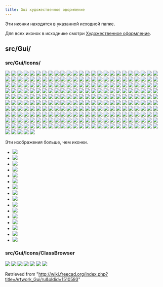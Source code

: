 ```yaml
---
title: Gui художественное оформление
---
```


Эти иконки находятся в указанной исходной папке.

Для всех иконок в исходнике смотри [Художественное оформление](/Artwork/ru "Artwork/ru").

## src/Gui/

### src/Gui/Icons/

![](/images/Accessories-calculator.svg)
![](/images/Accessories-text-editor.svg)
![](/images/AddonManager.svg)
![](/images/Align-to-selection.svg)
![](/images/Application-exit.svg)
![](/images/Applications-accessories.svg)
![](/images/Applications-python.svg)
![](/images/Bound-expression.svg)
![](/images/Bound-expression-unset.svg)
![](/images/Breakpoint.svg)
![](/images/Bulb.svg)
![](/images/Button_add_all.svg)
![](/images/Button_down.svg)
![](/images/Button_invalid.svg)
![](/images/Button_left.svg)
![](/images/Button_right.svg)
![](/images/Button_sort.svg)
![](/images/Button_up.svg)
![](/images/Button_valid.svg)
![](/images/Clear-selection.svg)
![](/images/Colors.svg)
![](/images/Critical-info.svg)
![](/images/Cursor-through.svg)
![](/images/DagViewFail.svg)
![](/images/DagViewPass.svg)
![](/images/DagViewPending.svg)
![](/images/DagViewVisible.svg)
![](/images/Debug-marker.svg)
![](/images/Debug-start.svg)
![](/images/Debug-stop.svg)
![](/images/Delete.svg)
![](/images/Document.svg)
![](/images/Document-new.svg)
![](/images/Document-open.svg)
![](/images/Document-package.svg)
![](/images/Document-print.svg)
![](/images/Document-print-preview.svg)
![](/images/Document-properties.svg)
![](/images/Document-python.svg)
![](/images/Document-save.svg)
![](/images/Document-save-as.svg)
![](/images/DrawStyleAsIs.svg)
![](/images/DrawStyleFlatLines.svg)
![](/images/DrawStyleHiddenLine.svg)
![](/images/DrawStyleNoShading.svg)
![](/images/DrawStylePoints.svg)
![](/images/DrawStyleShaded.svg)
![](/images/DrawStyleWireFrame.svg)
![](/images/Edge-selection.svg)
![](/images/Edit-cleartext.svg)
![](/images/Edit-copy.svg)
![](/images/Edit-cut.svg)
![](/images/Edit-delete.svg)
![](/images/Edit-edit.svg)
![](/images/Edit-element-select-box.svg)
![](/images/Edit-element-select-box-cross.svg)
![](/images/Edit-paste.svg)
![](/images/Edit-redo.svg)
![](/images/Edit-select-all.svg)
![](/images/Edit-select-box.svg)
![](/images/Edit-select-box-cross.svg)
![](/images/Edit-undo.svg)
![](/images/Edit_Cancel.svg)
![](/images/Edit_OK.svg)
![](/images/Face-selection.svg)
![](/images/Feature.svg)
![](/images/Feature_suppressed.svg)
![](/images/Folder.svg)
![](/images/Forbidden.svg)
![](/images/Freecad.svg)
![](/images/Freecad-doc.svg)
![](/images/Geoassembly.svg)
![](/images/Geofeaturegroup.svg)
![](/images/Group.svg)
![](/images/Help-browser.svg)
![](/images/Image-open.svg)
![](/images/Image-plane.svg)
![](/images/Image-scaling.svg)
![](/images/Info.svg)
![](/images/Internet-web-browser.svg)
![](/images/InTray.svg)
![](/images/InTray_missed_notifications.svg)
![](/images/Invisible.svg)
![](/images/Link.svg)
![](/images/LinkArray.svg)
![](/images/LinkArrayOverlay.svg)
![](/images/LinkElement.svg)
![](/images/LinkGroup.svg)
![](/images/LinkImport.svg)
![](/images/LinkImportAll.svg)
![](/images/LinkOverlay.svg)
![](/images/LinkReplace.svg)
![](/images/LinkSelect.svg)
![](/images/LinkSelectAll.svg)
![](/images/LinkSelectFinal.svg)
![](/images/LinkSub.svg)
![](/images/LinkSubElement.svg)
![](/images/LinkSubOverlay.svg)
![](/images/List-add.svg)
![](/images/List-remove.svg)
![](/images/MacroEditor.svg)
![](/images/Material.svg)
![](/images/Media-playback-start.svg)
![](/images/Media-playback-stop.svg)
![](/images/Media-record.svg)
![](/images/Mouse_pointer.svg)
![](/images/Overlay_error.svg)
![](/images/Overlay_recompute.svg)
![](/images/Param_Bool.svg)
![](/images/Param_Float.svg)
![](/images/Param_Int.svg)
![](/images/Param_Text.svg)
![](/images/Param_UInt.svg)
![](/images/PolygonPick.svg)
![](/images/Preferences-display.svg)
![](/images/Preferences-general.svg)
![](/images/Preferences-import-export.svg)
![](/images/Preferences-python.svg)
![](/images/Preferences-system.svg)
![](/images/Preferences-workbenches.svg)
![](/images/Process-stop.svg)
![](/images/Px.svg)
![](/images/Sel-back.svg)
![](/images/Sel-bbox.svg)
![](/images/Sel-forward.svg)
![](/images/Sel-instance.svg)
![](/images/Spaceball_button.svg)
![](/images/SpNav-PanLR.svg)
![](/images/SpNav-PanUD.svg)
![](/images/SpNav-Roll.svg)
![](/images/SpNav-Spin.svg)
![](/images/SpNav-Tilt.svg)
![](/images/SpNav-Zoom.svg)
![](/images/Safe-mode-restart.svg)
![](/images/Std_Alignment.svg)
![](/images/Std_Axis.svg)
![](/images/Std_AxisCross.svg)
![](/images/Std_CloseActiveWindow.svg)
![](/images/Std_CloseAllWindows.svg)
![](/images/Std_CoordinateSystem.svg)
![](/images/Std_CoordinateSystem_alt.svg)
![](/images/Std_DemoMode.svg)
![](/images/Std_DependencyGraph.svg)
![](/images/Std_DlgParameter.svg)
![](/images/Std_DuplicateSelection.svg)
![](/images/Std_Export.svg)
![](/images/Std_HideObjects.svg)
![](/images/Std_HideSelection.svg)
![](/images/Std_Import.svg)
![](/images/Std_MarkToRecompute.svg)
![](/images/Std_MergeProjects.svg)
![](/images/Std_Placement.svg)
![](/images/Std_Plane.svg)
![](/images/Std_Point.svg)
![](/images/Std_PrintPdf.svg)
![](/images/Std_ProjectUtil.svg)
![](/images/Std_RandomColor.svg)
![](/images/Std_RecentFiles.svg)
![](/images/Std_RecentMacros.svg)
![](/images/Std_Revert.svg)
![](/images/Std_SaveAll.svg)
![](/images/Std_SaveCopy.svg)
![](/images/Std_SceneInspector.svg)
![](/images/Std_SelectVisibleObjects.svg)
![](/images/Std_SetAppearance.svg)
![](/images/Std_ShowObjects.svg)
![](/images/Std_ShowSelection.svg)
![](/images/Std_TextureMapping.svg)
![](/images/Std_ToggleClipPlane.svg)
![](/images/Std_ToggleFreeze.svg)
![](/images/Std_ToggleNavigation.svg)
![](/images/Std_ToggleObjects.svg)
![](/images/Std_ToggleTransparency.svg)
![](/images/Std_ToggleVisibility.svg)
![](/images/Std_Tool1.svg)
![](/images/Std_Tool2.svg)
![](/images/Std_Tool3.svg)
![](/images/Std_Tool4.svg)
![](/images/Std_Tool5.svg)
![](/images/Std_Tool6.svg)
![](/images/Std_Tool7.svg)
![](/images/Std_Tool8.svg)
![](/images/Std_Tool9.svg)
![](/images/Std_Tool10.svg)
![](/images/Std_Tool11.svg)
![](/images/Std_Tool12.svg)
![](/images/Std_TransformManip.svg)
![](/images/Std_UserEditModeColor.svg)
![](/images/Std_UserEditModeCutting.svg)
![](/images/Std_UserEditModeDefault.svg)
![](/images/Std_UserEditModeTransform.svg)
![](/images/Std_ViewDimetric.svg)
![](/images/Std_ViewHome.svg)
![](/images/Std_ViewIvIssueCamPos.svg)
![](/images/Std_ViewIvStereoInterleavedColumns.svg)
![](/images/Std_ViewIvStereoInterleavedRows.svg)
![](/images/Std_ViewIvStereoOff.svg)
![](/images/Std_ViewIvStereoQuadBuff.svg)
![](/images/Std_ViewIvStereoRedGreen.svg)
![](/images/Std_ViewScreenShot.svg)
![](/images/Std_ViewTrimetric.svg)
![](/images/Std_WindowCascade.svg)
![](/images/Std_WindowNext.svg)
![](/images/Std_WindowPrev.svg)
![](/images/Std_Windows.svg)
![](/images/Std_WindowTileVer.svg)
![](/images/TextDocument.svg)
![](/images/Tree-doc-collapse.svg)
![](/images/Tree-doc-multi.svg)
![](/images/Tree-doc-single.svg)
![](/images/Tree-goto-sel.svg)
![](/images/Tree-item-drag.svg)
![](/images/Tree-pre-sel.svg)
![](/images/Tree-rec-sel.svg)
![](/images/Tree-sync-pla.svg)
![](/images/Tree-sync-sel.svg)
![](/images/Tree-sync-view.svg)
![](/images/TreeItemInvisible.svg)
![](/images/TreeItemVisible.svg)
![](/images/Tree_Annotation.svg)
![](/images/Tree_Dimension.svg)
![](/images/Tree_Python.svg)
![](/images/Umf-measurement.svg)
![](/images/Unlink.svg)
![](/images/User.svg)
![](/images/Utilities-terminal.svg)
![](/images/VarSet.svg)
![](/images/Vertex-selection.svg)
![](/images/View-axonometric.svg)
![](/images/View-bottom.svg)
![](/images/View-front.svg)
![](/images/View-fullscreen.svg)
![](/images/View-isometric.svg)
![](/images/View-left.svg)
![](/images/View-measurement.svg)
![](/images/View-measurement-cross.svg)
![](/images/View-perspective.svg)
![](/images/View-rear.svg)
![](/images/View-refresh.svg)
![](/images/View-right.svg)
![](/images/View-rotate-left.svg)
![](/images/View-rotate-right.svg)
![](/images/View-select.svg)
![](/images/View-top.svg)
![](/images/View-unselectable.svg)
![](/images/Warning.svg)
![](/images/WhatsThis.svg)
![](/images/Window-new.svg)
![](/images/Zoom-all.svg)
![](/images/Zoom-border.svg)
![](/images/Zoom-border-cross.svg)
![](/images/Zoom-fit-best.svg)
![](/images/Zoom-in.svg)
![](/images/Zoom-out.svg)
![](/images/Zoom-selection.svg)

Эти изображения больше, чем иконки.

- ![](/images/Background.png)
- ![](/images/Freecadabout.png)
- ![](/images/Freecadsplash.png)
- ![](/images/Freecadsplash0.png)
- ![](/images/Freecadsplash1.png)
- ![](/images/Freecadsplash2.png)
- ![](/images/Freecadsplash3.png)
- ![](/images/Freecadsplash4.png)
- ![](/images/Freecadsplash5.png)
- ![](/images/Freecadsplash6.png)
- ![](/images/Freecadsplash7.png)
- ![](/images/Freecadsplash8.png)
- ![](/images/Freecadsplash9.png)
- ![](/images/Freecadsplash10.png)
- ![](/images/Freecadsplash11.png)
- ![](/images/Freecadsplash12.png)

### src/Gui/Icons/ClassBrowser

![](/images/Const_member.svg)
![](/images/Member.svg)
![](/images/Method.svg)
![](/images/Property.svg)
![](/images/Type_class.svg)
![](/images/Type_enum.svg)
![](/images/Type_module.svg)

Retrieved from "<http://wiki.freecad.org/index.php?title=Artwork_Gui/ru&oldid=1510593>"
